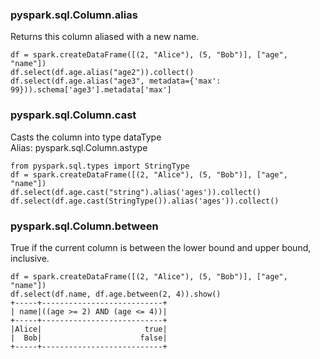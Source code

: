 ### pyspark.sql.Column.alias
Returns this column aliased with a new name.
```commandline
df = spark.createDataFrame([(2, "Alice"), (5, "Bob")], ["age", "name"])
df.select(df.age.alias("age2")).collect()
df.select(df.age.alias("age3", metadata={'max': 99})).schema['age3'].metadata['max']
```
### pyspark.sql.Column.cast
Casts the column into type dataType  
Alias: pyspark.sql.Column.astype
```
from pyspark.sql.types import StringType
df = spark.createDataFrame([(2, "Alice"), (5, "Bob")], ["age", "name"])
df.select(df.age.cast("string").alias('ages')).collect()
df.select(df.age.cast(StringType()).alias('ages')).collect()
```
### pyspark.sql.Column.between
True if the current column is between the lower bound and upper bound, inclusive.
```commandline
df = spark.createDataFrame([(2, "Alice"), (5, "Bob")], ["age", "name"])
df.select(df.name, df.age.between(2, 4)).show()
+-----+---------------------------+
| name|((age >= 2) AND (age <= 4))|
+-----+---------------------------+
|Alice|                       true|
|  Bob|                      false|
+-----+---------------------------+
```